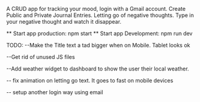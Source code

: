 A CRUD app for tracking your mood, login with a Gmail account. Create Public and Private Journal Entries. Letting go of negative thoughts. Type in your negative thought and watch it disappear.

** Start app production: npm start
** Start app Development: npm run dev

TODO:
--Make the Title text a tad bigger when on Mobile. Tablet looks ok

--Get rid of unused JS files

--Add weather widget to dashboard to show the user their local weather.

-- fix animation on letting go text. It goes to fast on mobile devices

-- setup another login way using email

